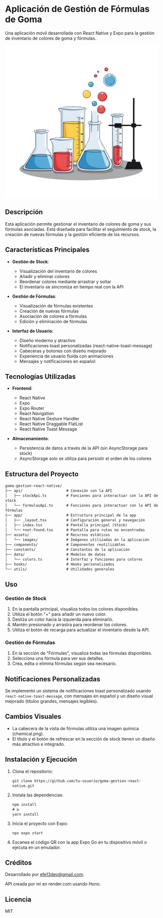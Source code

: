 # Aplicación de Gestión de Fórmulas de Goma

Una aplicación móvil desarrollada con React Native y Expo para la gestión de inventario de colores de goma y fórmulas.

![Logo de la aplicación](./assets/images/chemical.png)

## Descripción

Esta aplicación permite gestionar el inventario de colores de goma y sus fórmulas asociadas. Está diseñada para facilitar el seguimiento de stock, la creación de nuevas fórmulas y la gestión eficiente de los recursos.

## Características Principales

- **Gestión de Stock**:
  - Visualización del inventario de colores
  - Añadir y eliminar colores
  - Reordenar colores mediante arrastrar y soltar
  - El inventario se sincroniza en tiempo real con la API

- **Gestión de Fórmulas**:
  - Visualización de fórmulas existentes
  - Creación de nuevas fórmulas
  - Asociación de colores a fórmulas
  - Edición y eliminación de fórmulas

- **Interfaz de Usuario**:
  - Diseño moderno y atractivo
  - Notificaciones toast personalizadas (react-native-toast-message)
  - Cabeceras y botones con diseño mejorado
  - Experiencia de usuario fluida con animaciones
  - Mensajes y notificaciones en español

## Tecnologías Utilizadas

- **Frontend**:
  - React Native
  - Expo
  - Expo Router
  - React Navigation
  - React Native Gesture Handler
  - React Native Draggable FlatList
  - React Native Toast Message


- **Almacenamiento**:
  - Persistencia de datos a través de la API (sin AsyncStorage para stock)
  - AsyncStorage solo se utiliza para persistir el orden de los colores

## Estructura del Proyecto

```
goma-gestion-react-native/
├── api/                    # Conexión con la API
│   ├── stockApi.ts         # Funciones para interactuar con la API de stock
│   └── formulasApi.ts      # Funciones para interactuar con la API de fórmulas
├── app/                    # Estructura principal de la app
│   ├── _layout.tsx         # Configuración general y navegación
│   ├── index.tsx           # Pantalla principal (Stock)
│   └── +not-found.tsx      # Pantalla para rutas no encontradas
├── assets/                 # Recursos estáticos
│   └── images/             # Imágenes utilizadas en la aplicación
├── components/             # Componentes reutilizables
├── constants/              # Constantes de la aplicación
├── data/                   # Modelos de datos
│   └── colors.ts           # Interfaz y funciones para colores
├── hooks/                  # Hooks personalizados
└── utils/                  # Utilidades generales
```

## Uso

### Gestión de Stock

1. En la pantalla principal, visualiza todos los colores disponibles.
2. Utiliza el botón "+" para añadir un nuevo color.
3. Desliza un color hacia la izquierda para eliminarlo.
4. Mantén presionado y arrastra para reordenar los colores.
5. Utiliza el botón de recarga para actualizar el inventario desde la API.

### Gestión de Fórmulas

1. En la sección de "Fórmulas", visualiza todas las fórmulas disponibles.
2. Selecciona una fórmula para ver sus detalles.
3. Crea, edita o elimina fórmulas según sea necesario.

## Notificaciones Personalizadas

Se implementó un sistema de notificaciones toast personalizado usando `react-native-toast-message`, con mensajes en español y un diseño visual mejorado (títulos grandes, mensajes legibles).

## Cambios Visuales

- La cabecera de la vista de fórmulas utiliza una imagen química (chemical.png).
- El título y el botón de refrescar en la sección de stock tienen un diseño más atractivo e integrado.

## Instalación y Ejecución

1. Clona el repositorio:
   ```
   git clone https://github.com/tu-usuario/goma-gestion-react-native.git
   ```
2. Instala las dependencias:
   ```
   npm install
   # o
   yarn install
   ```
3. Inicia el proyecto con Expo:
   ```
   npx expo start
   ```
4. Escanea el código QR con la app Expo Go en tu dispositivo móvil o ejecuta en un emulador.

## Créditos

Desarrollado por efe13dev@gmail.com.

API creada por mí en render.com usando Hono.

## Licencia

MIT
